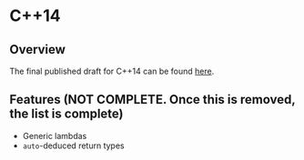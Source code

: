 # C++14

## Overview

The final published draft for C++14 can be found [here](https://github.com/cplusplus/draft/blob/master/papers/N3797.pdf).

## Features (NOT COMPLETE. Once this is removed, the list is complete)
* Generic lambdas
* `auto`-deduced return types 
